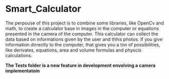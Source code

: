 # Smart_Calculator
The perpouse of this project is to combine some libraries, like OpenCv and math, to create a calculator base in images in the computer or equations presented in the camera of the computer. This calculator can collect the data based on informations given by the user and thhis photos. If you give information dirrectly to the computer, that gives you a ton of possibilities, like derivates, equations, area and volume formulas and physcis calculations.

**The Tests folder is a new feature in development envolving a camera implementatoin**
